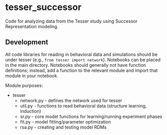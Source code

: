 # tesser_successor

Code for analyzing data from the Tesser study using Successor Representation modeling.

## Development

All code libraries for reading in behavioral data and simulations should be under tesser (e.g., `from tesser import network`). Notebooks can be placed in the main directory. Notebooks should generally not have function definitions; instead, add a function to the relevant module and import that module in your notebook.

Module purposes:
* tesser
  * network.py - defines the network used for tesser
  * util.py - functions to read behavioral data (structure learning, induction)
  * sr.py - core model functions for learning/running experiment phases
  * fit.py - model fitting/parameter optimization
  * rsa.py - creating and testing model RDMs
